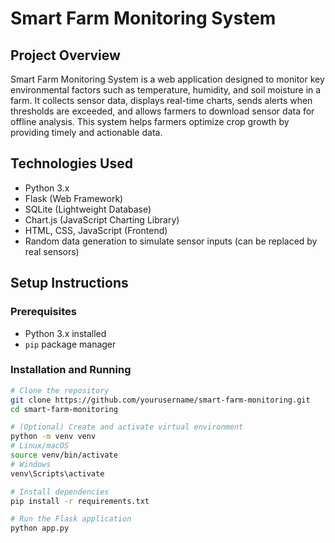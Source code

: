 # Smart Farm Monitoring System

## Project Overview
Smart Farm Monitoring System is a web application designed to monitor key environmental factors such as temperature, humidity, and soil moisture in a farm. It collects sensor data, displays real-time charts, sends alerts when thresholds are exceeded, and allows farmers to download sensor data for offline analysis. This system helps farmers optimize crop growth by providing timely and actionable data.

## Technologies Used
- Python 3.x
- Flask (Web Framework)
- SQLite (Lightweight Database)
- Chart.js (JavaScript Charting Library)
- HTML, CSS, JavaScript (Frontend)
- Random data generation to simulate sensor inputs (can be replaced by real sensors)

## Setup Instructions

### Prerequisites
- Python 3.x installed
- `pip` package manager

### Installation and Running

```bash
# Clone the repository
git clone https://github.com/yourusername/smart-farm-monitoring.git
cd smart-farm-monitoring

# (Optional) Create and activate virtual environment
python -m venv venv
# Linux/macOS
source venv/bin/activate
# Windows
venv\Scripts\activate

# Install dependencies
pip install -r requirements.txt

# Run the Flask application
python app.py
